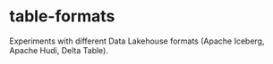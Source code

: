 # table-formats
Experiments with different Data Lakehouse formats (Apache Iceberg, Apache Hudi, Delta Table).
